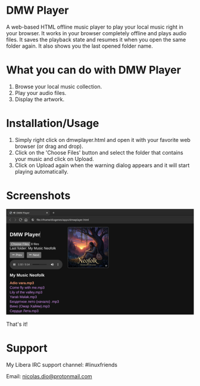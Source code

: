 # DMW Player
A web-based HTML offline music player to play your local music right in your browser. It works in your browser completely offline and plays audio files. It saves the playback state and resumes it when you open the same folder again. It also shows you the last opened folder name.

# What you can do with DMW Player
   1. Browse your local music collection.
   2. Play your audio files.
   3. Display the artwork.

# Installation/Usage
   1. Simply right click on dmwplayer.html and open it with your favorite web browser (or drag and drop).
   2. Click on the 'Choose Files' button and select the folder that contains your music and click on Upload.
   3. Click on Upload again when the warning dialog appears and it will start playing automatically.

# Screenshots

![Alt text](https://github.com/DiogenesN/dmwplayer/blob/main/dmwplayer.png)

That's it!

# Support

   My Libera IRC support channel: #linuxfriends
   
   Email: nicolas.dio@protonmail.com

